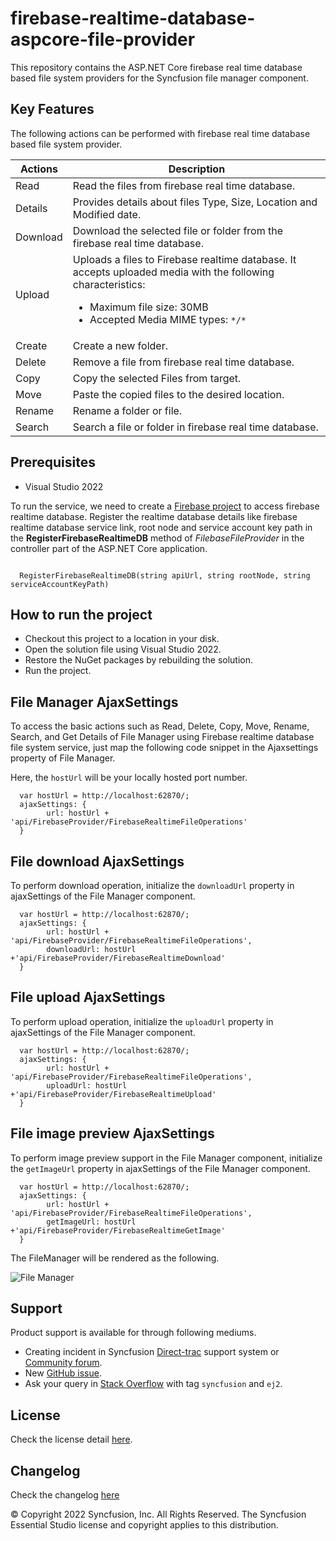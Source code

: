 # firebase-realtime-database-aspcore-file-provider

This repository contains the ASP.NET Core firebase real time database based file system providers for the  Syncfusion file manager component.

## Key Features

The following actions can be performed with firebase real time database based file system provider.

| **Actions** | **Description** |
| --- | --- |
| Read     | Read the files from firebase real time database. |
| Details  | Provides details about files Type, Size, Location and Modified date. |
| Download | Download the selected file or folder from the firebase real time database. |
| Upload   | Uploads a files to Firebase realtime database. It accepts uploaded media with the following characteristics: <ul><li>Maximum file size:  30MB<li>Accepted Media MIME types: `*/*` </li></ul> |
| Create   | Create a new folder. |
| Delete   | Remove a file from firebase real time database. |
| Copy     | Copy the selected Files from target. |
| Move     | Paste the copied files to the desired location. |
| Rename   | Rename a folder or file. |
| Search   | Search a file or folder in firebase real time database. |

## Prerequisites

* Visual Studio 2022

To run the service, we need to create a [Firebase project](https://console.firebase.google.com/) to access firebase realtime database. Register the realtime database details like firebase realtime database service link, root node and service account key path in the **RegisterFirebaseRealtimeDB** method of *FilebaseFileProvider* in the controller part of the ASP.NET Core application.

```

  RegisterFirebaseRealtimeDB(string apiUrl, string rootNode, string serviceAccountKeyPath)

```

## How to run the project

* Checkout this project to a location in your disk.
* Open the solution file using Visual Studio 2022.
* Restore the NuGet packages by rebuilding the solution.
* Run the project.

## File Manager AjaxSettings

To access the basic actions such as Read, Delete, Copy, Move, Rename, Search, and Get Details of File Manager using Firebase realtime database file system service, just map the following code snippet in the Ajaxsettings property of File Manager.

Here, the `hostUrl` will be your locally hosted port number.

```
  var hostUrl = http://localhost:62870/;
  ajaxSettings: {
        url: hostUrl + 'api/FirebaseProvider/FirebaseRealtimeFileOperations'
  }
```

## File download AjaxSettings

To perform download operation, initialize the `downloadUrl` property in ajaxSettings of the File Manager component.

```
  var hostUrl = http://localhost:62870/;
  ajaxSettings: {
        url: hostUrl + 'api/FirebaseProvider/FirebaseRealtimeFileOperations',
        downloadUrl: hostUrl +'api/FirebaseProvider/FirebaseRealtimeDownload'
  }
```

## File upload AjaxSettings

To perform upload operation, initialize the `uploadUrl` property in ajaxSettings of the File Manager component.

```
  var hostUrl = http://localhost:62870/;
  ajaxSettings: {
        url: hostUrl + 'api/FirebaseProvider/FirebaseRealtimeFileOperations',
        uploadUrl: hostUrl +'api/FirebaseProvider/FirebaseRealtimeUpload'
  }
```

## File image preview AjaxSettings

To perform image preview support in the File Manager component, initialize the `getImageUrl` property in ajaxSettings of the File Manager component.

```
  var hostUrl = http://localhost:62870/;
  ajaxSettings: {
        url: hostUrl + 'api/FirebaseProvider/FirebaseRealtimeFileOperations',
        getImageUrl: hostUrl +'api/FirebaseProvider/FirebaseRealtimeGetImage'
  }
```

The FileManager will be rendered as the following.

![File Manager](https://ej2.syncfusion.com/products/images/file-manager/readme.gif)


## Support

Product support is available for through following mediums.

* Creating incident in Syncfusion [Direct-trac](https://www.syncfusion.com/support/directtrac/incidents?utm_source=npm&utm_campaign=filemanager) support system or [Community forum](https://www.syncfusion.com/forums/essential-js2?utm_source=npm&utm_campaign=filemanager).
* New [GitHub issue](https://github.com/syncfusion/ej2-javascript-ui-controls/issues/new).
* Ask your query in [Stack Overflow](https://stackoverflow.com/?utm_source=npm&utm_campaign=filemanager) with tag `syncfusion` and `ej2`.

## License

Check the license detail [here](https://github.com/syncfusion/ej2-javascript-ui-controls/blob/master/license).

## Changelog

Check the changelog [here](https://github.com/syncfusion/ej2-javascript-ui-controls/blob/master/controls/filemanager/CHANGELOG.md)

© Copyright 2022 Syncfusion, Inc. All Rights Reserved. The Syncfusion Essential Studio license and copyright applies to this distribution.
